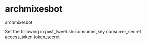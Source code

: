 # archmixesbot
archmixesbot


Set the following in post_tweet.sh:
consumer_key
consumer_secret
access_token
token_secret